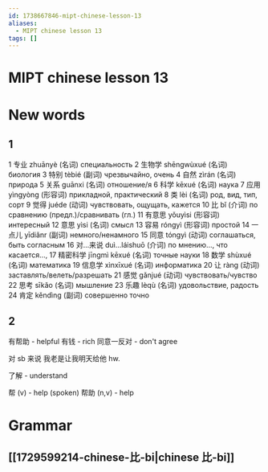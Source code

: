 ```yaml
---
id: 1738667846-mipt-chinese-lesson-13
aliases:
  - MIPT chinese lesson 13
tags: []
---
```


# MIPT chinese lesson 13

# New words
## 1
1
 专业
 zhuānyè
 (名词)
 специальность
2
 生物学
 shēngwùxué
 (名词)
 биология
3
 特别
 tèbié
 (副词)
 чрезвычайно, очень
4
 自然
 zìrán
 (名词)
 природа
5
 关系
 guānxi
 (名词)
 отношение/я
6
 科学
 kēxué
 (名词)
 наука
7
 应用
 yìngyòng
 (形容词)
 прикладной, практический
8
 类
 lèi
 (名词)
 род, вид, тип, сорт
9
 觉得
 juéde
 (动词)
 чувствовать, ощущать, кажется
10
 比
 bǐ
 (介词)
 по сравнению (предл.)/сравнивать
(гл.)
11
 有意思
 yǒuyìsi
 (形容词)
 интересный
12
 意思
 yìsi
 (名词)
 смысл
13
 容易
 róngyì
 (形容词)
 простой
14
 一点儿
 yīdiǎnr
 (副词)
 немного/ненамного
15
 同意
 tóngyì
 (动词)
 соглашаться, быть согласным
16
 对...来说
 duì...láishuō
 (介词)
 по мнению..., что касается...,
17
 精密科学
 jīngmì kēxué
 (名词)
 точные науки
18
 数学
 shùxué
 (名词)
 математика
19
 信息学
 xìnxīxué
 (名词)
 информатика
20
 让
 ràng
 (动词)
 заставлять/велеть/разрешать
21
 感觉
 gǎnjué
 (动词)
 чувствовать/чувство
22
 思考
 sīkǎo
 (名词)
 мышление
23
 乐趣
 lèqù
 (名词)
 удовольствие, радость
24
 肯定
 kěndìng
 (副词)
 совершенно точно

## 2

有帮助 - helpful
有钱 - rich
同意一反对 - don't agree

对 sb 来说
我老是让我明天给他 hw.

了解 - understand

帮 (v) - help (spoken)
帮助 (n,v) - help

# Grammar
## [[1729599214-chinese-比-bi|chinese 比-bi]]

